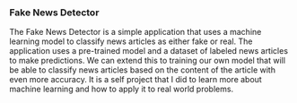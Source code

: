 ### Fake News Detector

The Fake News Detector is a simple application that uses a machine learning model to classify news articles as either fake or real. The application uses a pre-trained model and a dataset of labeled news articles to make
predictions.
We can extend this to training our own model that will be able to classify news articles based on the content of the article with even more accuracy.
It is a self project that I did to learn more about machine learning and how to apply it to real world problems.
